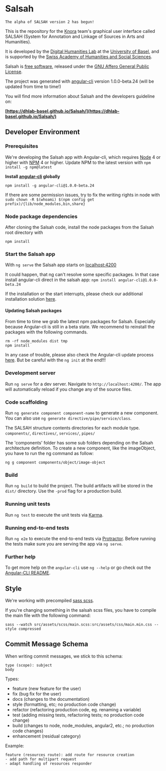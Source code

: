 # Salsah

```
The alpha of SALSAH version 2 has begun!
```

This is the repository for the [Knora](https://github.com/dhlab-basel/Knora) team's 
graphical user interface called SALSAH (System for Annotation and Linkage of Sources in Arts and Humanities).

It is developed by the [Digital Humanities Lab](http://www.dhlab.unibas.ch/) at the [University of Basel](https://www.unibas.ch/en.html), and is supported by the [Swiss Academy of Humanities and Social Sciences](http://www.sagw.ch/en/sagw.html).

Salsah is [free software](http://www.gnu.org/philosophy/free-sw.en.html), released under the [GNU Affero General Public License](http://www.gnu.org/licenses/agpl-3.0.en.html).

The project was generated with [angular-cli](https://github.com/angular/angular-cli) version 1.0.0-beta.24 (will be updated from time to time!)

You will find more information about Salsah and the developers guideline on: 

**[https://dhlab-basel.github.io/Salsah/](https://dhlab-basel.github.io/Salsah/)**


## Developer Environment

### Prerequisites

We're developing the Salsah app with Angular-cli, which requires [Node](https://nodejs.org/en/download/) 4 or higher with [NPM](https://www.npmjs.com) 4 or higher. Update NPM to the latest version with `npm install -g npm@latest` 

**Install [angular-cli](https://github.com/angular/angular-cli) globally**

`npm install -g angular-cli@1.0.0-beta.24`

If there are some permission issues, try to fix the writing rights in node with `sudo chown -R $(whoami) $(npm config get prefix)/{lib/node_modules,bin,share}`

### Node package dependencies 
After cloning the Salsah code, install the node packages from the Salsah root directory with

`npm install`

### Start the Salsah app
With `ng serve` the Salsah app starts on [localhost:4200](http://localhost:4200)

It could happen, that ng can't resolve some specific packages. In that case install angular-cli direct in the salsah app: 
`npm install angular-cli@1.0.0-beta.24`


If the installation or the start interrupts, please check our additional installation solution [here](https://dhlab-basel.github.io/Salsah/documentation/guidelines/rst/salsah2/installation/index.html#issues-with-angular-cli).


#### Updating Salsah packages
From time to time we grab the latest npm packages for Salsah. Especially because Angular-cli is still in a beta state.
We recommend to reinstall the packages with the following commands.

```
rm -rf node_modules dist tmp
npm install

```

In any case of trouble, please also check the Angular-cli update process [here](https://github.com/angular/angular-cli#updating-angular-cli).
 But be careful with the `ng init` at the end!!!


### Development server
Run `ng serve` for a dev server. Navigate to `http://localhost:4200/`. The app will automatically reload if you change any of the source files.

### Code scaffolding

Run `ng generate component component-name` to generate a new component. You can also use `ng generate directive/pipe/service/class`.

The SALSAH structure contents directories for each module type.
 `components/`, `directives/`, `services/`, `pipes/` 
 
 The 'components' folder has some sub folders depending on the Salsah architecture definition. To create a new component, like the imageObject, you have to run the ng command as follow:
  
 `ng g component components/object/image-object`


### Build

Run `ng build` to build the project. The build artifacts will be stored in the `dist/` directory. Use the `-prod` flag for a production build.

### Running unit tests

Run `ng test` to execute the unit tests via [Karma](https://karma-runner.github.io).

### Running end-to-end tests

Run `ng e2e` to execute the end-to-end tests via [Protractor](http://www.protractortest.org/).
Before running the tests make sure you are serving the app via `ng serve`.

### Further help

To get more help on the `angular-cli` use `ng --help` or go check out the [Angular-CLI README](https://github.com/angular/angular-cli/blob/master/README.md).

## Style
We're working with precompiled [sass scss](http://sass-lang.com/).
 
If you're changing something in the salsah scss files, you have to compile the main file with the following command:

```
sass --watch src/assets/scss/main.scss:src/assets/css/main.min.css --style compressed
```


## Commit Message Schema

When writing commit messages, we stick to this schema:

```
type (scope): subject
body
```


Types:

- feature (new feature for the user)
- fix (bug fix for the user)
- docs (changes to the documentation)
- style (formatting, etc; no production code change)
- refactor (refactoring production code, eg. renaming a variable)
- test (adding missing tests, refactoring tests; no production code change)
- build (changes to node, node_modules, angular2, etc.; no production code changes)
- enhancement (residual category)

Example:

```
feature (resources route): add route for resource creation
- add path for multipart request
- adapt handling of resources responder

```
